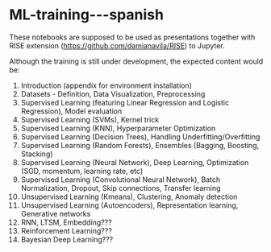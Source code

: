 # ML-training---spanish

These notebooks are supposed to be used as presentations together with RISE extension (https://github.com/damianavila/RISE) to Jupyter. 

Although the training is still under development, the expected content would be:

1. Introduction (appendix for environment installation)
1. Datasets - Definition, Data Visualization, Preprocessing
1. Supervised Learning (featuring Linear Regression and Logistic Regression), Model evaluation
1. Supervised Learning (SVMs), Kernel trick
1. Supervised Learning (KNN), Hyperparameter Optimization
1. Supervised Learning (Decision Trees), Handling Underfitting/Overfitting
1. Supervised Learning (Random Forests), Ensembles (Bagging, Boosting, Stacking)
1. Supervised Learning (Neural Network), Deep Learning, Optimization (SGD, momentum, learning rate, etc)
1. Supervised Learning (Convolutional Neural Network), Batch Normalization, Dropout, Skip connections, Transfer learning
1. Unsupervised Learning (Kmeans), Clustering, Anomaly detection
1. Unsupervised Learning (Autoencoders), Representation learning, Generative networks
1. RNN, LTSM, Embedding???
1. Reinforcement Learning???
1. Bayesian Deep Learning???
